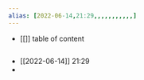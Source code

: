 ```yaml
---
alias: [2022-06-14,21:29,,,,,,,,,,,]
---
```

- [[]]
table of content
```toc
```

- [[2022-06-14]] 21:29
- 
